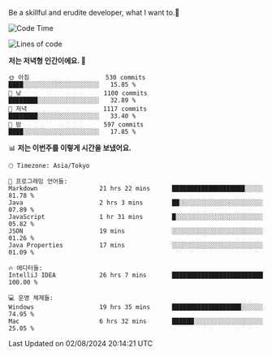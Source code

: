 Be a skillful and erudite developer, what I want to.👶

<!--START_SECTION:waka-->
![Code Time](http://img.shields.io/badge/Code%20Time-1%2C114%20hrs%2025%20mins-blue)

![Lines of code](https://img.shields.io/badge/%EC%A0%80%EB%8A%94%20%EC%97%AC%ED%83%9C%EA%B9%8C%EC%A7%80%20-2.8%20million%20%EC%A4%84%EC%9D%98%20%EC%BD%94%EB%93%9C%EB%A5%BC%20%EC%9E%91%EC%84%B1%ED%96%88%EC%96%B4%EC%9A%94.-blue)

**저는 저녁형 인간이에요. 🦉** 

```text
🌞 아침                     530 commits         ████░░░░░░░░░░░░░░░░░░░░░   15.85 % 
🌆 낮　                     1100 commits        ████████░░░░░░░░░░░░░░░░░   32.89 % 
🌃 저녁                     1117 commits        ████████░░░░░░░░░░░░░░░░░   33.40 % 
🌙 밤　                     597 commits         ████░░░░░░░░░░░░░░░░░░░░░   17.85 % 
```


📊 **저는 이번주를 이렇게 시간을 보냈어요.** 

```text
🕑︎ Timezone: Asia/Tokyo

💬 프로그래밍 언어들: 
Markdown                 21 hrs 22 mins      ████████████████████░░░░░   81.78 % 
Java                     2 hrs 3 mins        ██░░░░░░░░░░░░░░░░░░░░░░░   07.89 % 
JavaScript               1 hr 31 mins        █░░░░░░░░░░░░░░░░░░░░░░░░   05.82 % 
JSON                     19 mins             ░░░░░░░░░░░░░░░░░░░░░░░░░   01.26 % 
Java Properties          17 mins             ░░░░░░░░░░░░░░░░░░░░░░░░░   01.09 % 

🔥 에디터들: 
IntelliJ IDEA            26 hrs 7 mins       █████████████████████████   100.00 % 

💻 운영 체제들: 
Windows                  19 hrs 35 mins      ███████████████████░░░░░░   74.95 % 
Mac                      6 hrs 32 mins       ██████░░░░░░░░░░░░░░░░░░░   25.05 % 
```


 Last Updated on 02/08/2024 20:14:21 UTC
<!--END_SECTION:waka-->
